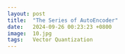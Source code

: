 ```yaml
---
layout: post
title:  "The Series of AutoEncoder"
date:   2024-09-26 00:23:23 +0800
image:  10.jpg
tags:   Vector Quantization
---
```

